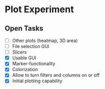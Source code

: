 Plot Experiment
===============

Open Tasks
----------

- [ ] Other plots (heatmap, 3D area)
- [ ] File selection GUI
- [ ] Slicers
- [X] Usable GUI
- [X] Marker-functionality
- [X] Colorization
- [X] Allow to turn filters and columns on or off
- [X] Initial plotting capability

